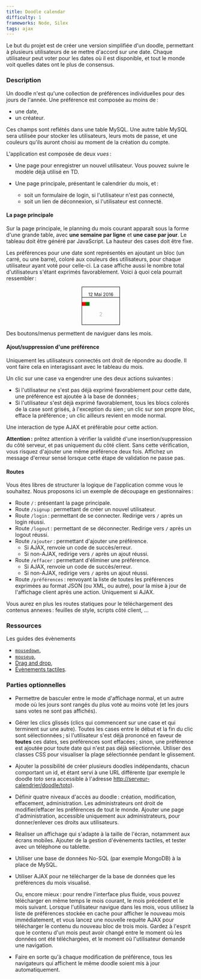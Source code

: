 ```yaml
---
title: Doodle calendar
difficulty: 1
frameworks: Node, Silex
tags: ajax
---
```


Le but du projet est de créer une version simplifiée d'un doodle,
permettant à plusieurs utilisateurs de se mettre d'accord sur une
date. Chaque utilisateur peut voter pour les dates où il est
disponible, et tout le monde voit quelles dates ont le plus de
consensus.

### Description

Un doodle n'est qu'une collection de préférences individuelles pour
des jours de l'année. Une préférence est composée au moins de :

* une date,
* un créateur.

Ces champs sont reflétés dans une table MySQL. Une autre table MySQL
sera utilisée pour stocker les utilisateurs, leurs mots de passe, et
une couleurs qu'ils auront choisi au moment de la création du compte.

L'application est composée de deux *vues* :

- Une page pour enregistrer un nouvel utilisateur. Vous pouvez suivre
  le modèle déjà utilisé en TD.

- Une page principale, présentant le calendrier du mois, et :
  - soit un formulaire de login, si l'utilisateur n'est pas connecté,
  - soit un lien de déconnexion, si l'utilisateur est connecté.

#### La page principale

Sur la page principale, le planning du mois courant apparaît sous la
forme d'une grande table, avec **une semaine par ligne** et **une case
par jour**. Le tableau doit être généré par JavaScript. La hauteur des
cases doit être fixe.

Les préférences pour une date sont représentés en ajoutant un bloc (un
carré, ou une barre), coloré aux couleurs des utilisateurs, pour
chaque utilisateur ayant voté pour celle-ci. La case affiche aussi le
nombre total d'utilisateurs s'étant exprimés favorablement. Voici à
quoi cela pourrait ressembler :

<div style="width:100px;height:100px;border:solid thin black;margin:1ex auto;display:flex;align-content:flex-start;flex-wrap:wrap">
<p style="width:100px;font-size:12px;text-align:center;border-bottom:solid thin black">12 Mai 2016</p>
<div style="width:10px;height:10px;background-color:red"></div>
<div style="width:10px;height:10px;background-color:green"></div>
<p style="width:100px;text-align:center;opacity: 0.3">2</p>
</div>

Des boutons/menus permettent de naviguer dans les mois.

#### Ajout/suppression d'une préférence

Uniquement les utilisateurs connectés ont droit de répondre au
doodle. Il vont faire cela en interagissant avec le tableau du mois.

Un clic sur une case va engendrer une des deux actions suivantes :

- Si l'utilisateur ne s'est pas déjà exprimé favorablement pour cette
  date, une préférence est ajoutée à la base de données ;
- Si l'utilisateur s'est déjà exprimé favorablement, tous les blocs
  colorés de la case sont grisés, à l'exception du sien ; un clic sur
  son propre bloc, efface la préférence ; un clic ailleurs revient en
  mode normal.

Une interaction de type AJAX et préférable pour cette action.

**Attention :** prêtez attention à vérifier la validité d'une
insertion/suppression du côté serveur, et pas uniquement du côté
client.  Sans cette vérification, vous risquez d'ajouter une même
préférence deux fois. Affichez un message d'erreur sensé lorsque cette
étape de validation ne passe pas.

#### Routes

Vous êtes libres de structurer la logique de l'application comme vous
le souhaitez. Nous proposons ici un exemple de découpage en
gestionnaires :

- Route `/` : présentant la page principale.
- Route `/signup` : permettant de créer un nouvel utilisateur.
- Route `/login` : permettant de se connecter. Redirige vers `/` après
  un login réussi.
- Route `/logout` : permettant de se déconnecter. Redirige vers `/` après
  un logout réussi.
- Route `/ajouter` : permettant d'ajouter une préférence.
  - Si AJAX, renvoie un code de succès/erreur.
  - Si non-AJAX, redirige vers `/` après un ajout réussi.
- Route `/effacer` : permettant d'éliminer une préférence.
  - Si AJAX, renvoie un code de succès/erreur.
  - Si non-AJAX, redirige vers `/` après un ajout réussi.
- Route `/préférences` : renvoyant la liste de toutes les préférences
  exprimées au format JSON (ou XML, ou autre), pour la mise à jour de
  l'affichage client après une action. Uniquement si AJAX.

Vous aurez en plus les routes statiques pour le téléchargement des
contenus annexes : feuilles de style, scripts côté client, ...

### Ressources

Les guides des évènements

- [`mousedown`](https://developer.mozilla.org/fr/docs/Web/Events/mousedown),
- [`mouseup`](https://developer.mozilla.org/fr/docs/Web/Events/mouseup),
- [Drag and drop](https://developer.mozilla.org/fr/docs/Glisser_et_d%C3%A9poser),
- [Évènements tactiles](https://developer.mozilla.org/fr/docs/Web/Guide/DOM/Events/Touch_events).

### Parties optionnelles

* Permettre de basculer entre le mode d'affichage normal, et un autre
  mode où les jours sont rangés du plus voté au moins voté (et les
  jours sans votes ne sont pas affichés).

* Gérer les clics glissés (clics qui commencent sur une case et qui
  terminent sur une autre). Toutes les cases entre le début et la fin
  du clic sont sélectionnées ; si l'utilisateur s'est déjà prononcé en
  faveur de **toutes** ces dates, ses préférences sont effacées ;
  sinon, une préférence est ajoutée pour toute date qui n'est pas déjà
  sélectionnée. Utiliser des classes CSS pour visualiser la plage
  sélectionnée pendant le glissement.

* Ajouter la possibilité de créer plusieurs doodles indépendants,
  chacun comportant un id, et étant servi à une URL différente (par
  exemple le doodle *toto* sera accessible à l'adresse
  <http://serveur-calendrier/doodle/toto>).

* Définir quatre niveaux d'accès au doodle : création,
  modification, effacement, administration. Les administrateurs ont
  droit de modifier/effacer les préférences de tout le monde. Ajouter
  une page d'administration, accessible uniquement aux
  administrateurs, pour donner/enlever ces droits aux utilisateurs.

* Réaliser un affichage qui s'adapte à la taille de l'écran, notamment
  aux écrans mobiles. Ajouter de la gestion d'évènements tactiles, et
  tester avec un téléphone ou tablette.

* Utiliser une base de données No-SQL (par exemple MongoDB) à la place
  de MySQL.

* Utiliser AJAX pour ne télécharger de la base de données que les
  préférences du mois visualisé.
  
  Ou, encore mieux : pour rendre l'interface plus fluide, vous pouvez
  télécharger en même temps le mois courant, le mois précédent et le
  mois suivant. Lorsque l'utilisateur navigue dans les mois, vous
  utilisez la liste de préférences stockée en cache pour afficher le
  nouveau mois immédiatement, et vous lancez une nouvelle requête AJAX
  pour télécharger le contenu du nouveau bloc de trois mois. Gardez à
  l'esprit que le contenu d'un mois peut avoir changé entre le
  moment où les données ont été téléchargées, et le moment où
  l'utilisateur demande une navigation.

* Faire en sorte qu'à chaque modification de préférence, tous les
  navigateurs qui affichent le même doodle soient mis à jour
  automatiquement.
